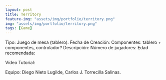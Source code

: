```yaml
---
layout: post
title: Territory
feature-img: "assets/img/portfolio/territory.png"
img: "assets/img/portfolio/territory.png"
tags: [Game]
---
```


<!-- ![image]({{ page.img | relative_url }})

[FOTO ILUSTRATIVA DEL JUEGO] -->

Tipo: Juego de mesa (tablero).
Fecha de Creación: 
Componentes: tablero + componentes, controlador? 
Descripción: 
Número de jugadores: 
Edad recomendada:


Vídeo Tutorial: 


Equipo: Diego Nieto Lugilde, Carlos J. Torrecilla Salinas. 





